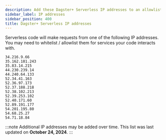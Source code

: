 ```yaml
---
description: Add these Dagster+ Serverless IP addresses to an allowlist for outbound requests to external services.
sidebar_label: IP addresses
sidebar_position: 400
title: Dagster+ Serverless IP addresses
---
```


Serverless code will make requests from one of the following IP addresses. You may need to whitelist / allowlist them for services your code interacts with.

```plain
34.216.9.66
35.162.181.243
35.83.14.215
44.230.239.14
44.240.64.133
52.34.41.163
52.36.97.173
52.37.188.218
52.38.102.213
52.39.253.102
52.40.171.60
52.89.191.177
54.201.195.80
54.68.25.27
54.71.18.84
```

:::note
Additional IP addresses may be added over time. This list was last updated on **October 24, 2024**.
:::
